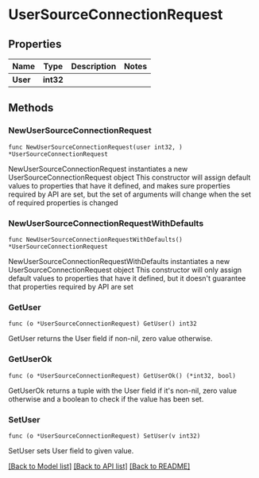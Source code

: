 # UserSourceConnectionRequest

## Properties

Name | Type | Description | Notes
------------ | ------------- | ------------- | -------------
**User** | **int32** |  | 

## Methods

### NewUserSourceConnectionRequest

`func NewUserSourceConnectionRequest(user int32, ) *UserSourceConnectionRequest`

NewUserSourceConnectionRequest instantiates a new UserSourceConnectionRequest object
This constructor will assign default values to properties that have it defined,
and makes sure properties required by API are set, but the set of arguments
will change when the set of required properties is changed

### NewUserSourceConnectionRequestWithDefaults

`func NewUserSourceConnectionRequestWithDefaults() *UserSourceConnectionRequest`

NewUserSourceConnectionRequestWithDefaults instantiates a new UserSourceConnectionRequest object
This constructor will only assign default values to properties that have it defined,
but it doesn't guarantee that properties required by API are set

### GetUser

`func (o *UserSourceConnectionRequest) GetUser() int32`

GetUser returns the User field if non-nil, zero value otherwise.

### GetUserOk

`func (o *UserSourceConnectionRequest) GetUserOk() (*int32, bool)`

GetUserOk returns a tuple with the User field if it's non-nil, zero value otherwise
and a boolean to check if the value has been set.

### SetUser

`func (o *UserSourceConnectionRequest) SetUser(v int32)`

SetUser sets User field to given value.



[[Back to Model list]](../README.md#documentation-for-models) [[Back to API list]](../README.md#documentation-for-api-endpoints) [[Back to README]](../README.md)


